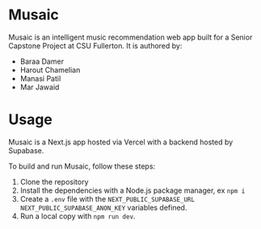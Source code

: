 # Musaic

Musaic is an intelligent music recommendation web app built for a Senior Capstone Project at CSU Fullerton. It is authored by:

- Baraa Damer
- Harout Chamelian
- Manasi Patil
- Mar Jawaid


# Usage

Musaic is a Next.js app hosted via Vercel with a backend hosted by Supabase.

To build and run Musaic, follow these steps:

1. Clone the repository
2. Install the dependencies with a Node.js package manager, ex `npm i`
3. Create a `.env` file with the `NEXT_PUBLIC_SUPABASE_URL` `NEXT_PUBLIC_SUPABASE_ANON_KEY` variables defined.
4. Run a local copy with `npm run dev`.

